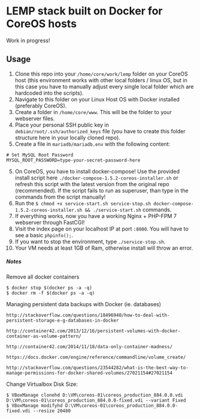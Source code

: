 # LEMP stack built on Docker for CoreOS hosts

Work in progress!

## Usage

1. Clone this repo into your `/home/core/work/lemp` folder on your CoreOS host (this environment works with other local folders / linux OS, but in this case you have to manually adjust every single local folder which are hardcoded into the scripts).
2. Navigate to this folder on your Linux Host OS with Docker installed (preferably CoreOS).
3. Create a folder in `/home/core/www`. This will be the folder to your webserver files.
3. Place your personal SSH public key in `debian/root/.ssh/authorized_keys` file (you have to create this folder structure here in your locally cloned repo).
4. Create a file in `mariadb/mariadb.env` with the following content:

```
# Set MySQL Root Password
MYSQL_ROOT_PASSWORD=type-your-secret-password-here
```

5. On CoreOS, you have to install docker-compose! Use the provided install script here `./docker-compose-1.5.2-coreos-installer.sh` or refresh this script with the latest version from the original repo (recommended). If the script fails to run as superuser, than type in the commands from the script manually!
6. Run the `$ chmod +x service-start.sh service-stop.sh docker-compose-1.5.2-coreos-installer.sh && ./service-start.sh` commands.
7. If everything works, now you have a working Nginx + PHP-FPM 7 webserver through FastCGI!
8. Visit the index page on your localhost IP at port `:8080`. You will have to see a basic `phpinfo();`.
9. If you want to stop the environment, type `./service-stop.sh`.
10. Your VM needs at least 1GB of Ram, otherwise install will throw an error.

##### Notes

Remove all docker containers

    $ docker stop $(docker ps -a -q)
    $ docker rm -f $(docker ps -a -q)

Managing persistent data backups with Docker (ie. databases)

    http://stackoverflow.com/questions/18496940/how-to-deal-with-persistent-storage-e-g-databases-in-docker

    http://container42.com/2013/12/16/persistent-volumes-with-docker-container-as-volume-pattern/

    http://container42.com/2014/11/18/data-only-container-madness/

    https://docs.docker.com/engine/reference/commandline/volume_create/

    http://stackoverflow.com/questions/23544282/what-is-the-best-way-to-manage-permissions-for-docker-shared-volumes/27021154#27021154

Change Virtualbox Disk Size:

    $ VBoxManage clonehd D:\VM\coreos-01\coreos_production_884.0.0.vdi D:\VM\coreos-01\coreos_production_884.0.0-fixed.vdi --variant Fixed
    $ VBoxManage modifyhd D:\VM\coreos-01\coreos_production_884.0.0-fixed.vdi --resize 20480
